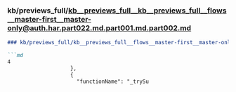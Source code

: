 ### kb/previews_full/kb__previews_full__kb__previews_full__flows__master-first__master-only@auth.har.part022.md.part001.md.part002.md

```md
### kb/previews_full/kb__previews_full__flows__master-first__master-only@auth.har.part022.md.part001.md (part 002)

```md
4
                    },
                    {
                      "functionName": "_trySu
```

```

```
